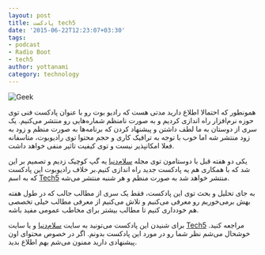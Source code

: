 ```yaml
---
layout: post
title: پادکست tech5
date: '2015-06-22T12:23:07+03:30'
tags:
- podcast
- Radio Boot
- tech5
author: yottanami
category: technology
---
```

![Geek](http://salam-donya.com/wp-content/uploads/2015/06/tech5-700x454.jpg)

همونطور که احتمالا اطلاع دارید مدتی هست که رادیو بوت رو با عنوان پادکست فنی توی حوزه نرم‌افزار راه اندازی کردیم و به صورت نامنظم شماره‌هایی رو منتشر می‌کنیم.
یک سری از دوستان به ما لطف داشتن و پیشنهاد کردن که برنامه‌ها به صورت منظم و زود به زود منتشر شه اما خوب با توجه به ترافیک کاری و حجم محتوا توی رادیوبوت، متاسفانه فعلا امکانپذیر نیست و توی کیفیت تاثیر منفی خواهد داشت.

یکی دو هفته قبل با دوستامون توی مجله [سلام‌دنیا][1] یه گپ کوچیک زدیم و تصمیم بر این شد که با همکاری هم یه پادکست جدید راه اندازی کنیم.بر خلاف رادیو‌بوت این پادکست که به اسم [Tech5][2] منتشر خواهد شد به صورت منظم و هر شنبه منتشر می‌شه.

به جای تحلیل و بحث توی این پادکست، فقط یک سری از مطالب جالب که در طول هفته بهش برمی‌خوریم رو معرفی می‌کنیم و تلاش می‌کنیم از معرفی مطالب خیلی تخصصی هم خودداری کنیم تا مطالب بیشتر برای مخاطب عمومی مفید باشه.

برای شنیدن این پادکست می‌تونید به سایت [سلام‌دنیا][1] و یا سایت [Tech5][2] مراجعه کنید.
خوشحال می‌شم نظر شما رو در مورد این پادکست بدونم. اگر در خصوص محتوای اون پیشنهادی دارید ممنون می‌شم بهم اطلاع بدید.


[1]: http://salam-donya.com
[2]: http://tech5.ir
